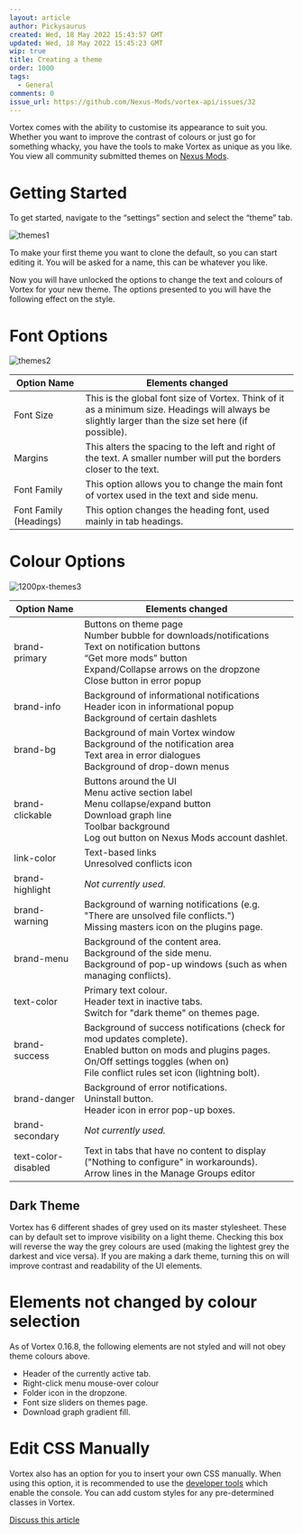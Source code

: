 ```yaml
---
layout: article
author: Pickysaurus
created: Wed, 18 May 2022 15:43:57 GMT
updated: Wed, 18 May 2022 15:45:23 GMT
wip: true
title: Creating a theme
order: 1000
tags:
  - General
comments: 0
issue_url: https://github.com/Nexus-Mods/vortex-api/issues/32
---
```

Vortex comes with the ability to customise its appearance to suit you. Whether you want to improve the contrast of colours or just go for something whacky, you have the tools to make Vortex as unique as you like. You view all community submitted themes on [Nexus Mods](https://www.nexusmods.com/site/mods/categories/13/).  

# Getting Started
To get started, navigate to the “settings” section and select the “theme” tab.

![themes1](https://user-images.githubusercontent.com/31670524/169085551-b9f2234d-384d-4d94-ab0e-c2439bc9d8b5.jpg)

To make your first theme you want to clone the default, so you can start editing it. You will be asked for a name, this can be whatever you like.

Now you will have unlocked the options to change the text and colours of Vortex for your new theme. The options presented to you will have the following effect on the style.

# Font Options
![themes2](https://user-images.githubusercontent.com/31670524/169085575-2983108a-5adb-4056-9cb3-4ab5d2abb12b.jpg)

| Option Name |	Elements changed |
| --- | --- |
| Font Size	| This is the global font size of Vortex. Think of it as a minimum size. Headings will always be slightly larger than the size set here (if possible).
| Margins	| This alters the spacing to the left and right of the text. A smaller number will put the borders closer to the text.
| Font Family |	This option allows you to change the main font of vortex used in the text and side menu.
| Font Family (Headings) |	This option changes the heading font, used mainly in tab headings.


# Colour Options
![1200px-themes3](https://user-images.githubusercontent.com/31670524/169085609-af32b1ec-2b75-4b8a-9f5e-a2c24ba18c01.jpg)

| Option Name	| Elements changed 
| --- | --- |
| brand-primary	| Buttons on theme page<br>Number bubble for downloads/notifications<br>Text on notification buttons<br>“Get more mods” button<br>Expand/Collapse arrows on the dropzone<br>Close button in error popup
| brand-info	| Background of informational notifications<br>Header icon in informational popup<br>Background of certain dashlets
| brand-bg	| Background of main Vortex window<br>Background of the notification area<br>Text area in error dialogues<br>Background of drop-down menus
| brand-clickable	| Buttons around the UI<br>Menu active section label<br>Menu collapse/expand button<br>Download graph line<br>Toolbar background<br>Log out button on Nexus Mods account dashlet.
| link-color	| Text-based links<br>Unresolved conflicts icon
| brand-highlight |	*Not currently used*.
| brand-warning	| Background of warning notifications (e.g. "There are unsolved file conflicts.")<br>Missing masters icon on the plugins page.
| brand-menu	| Background of the content area.<br>Background of the side menu.<br>Background of pop-up windows (such as when managing conflicts).
| text-color	| Primary text colour.<br>Header text in inactive tabs.<br>Switch for "dark theme" on themes page.
| brand-success	| Background of success notifications (check for mod updates complete).<br>Enabled button on mods and plugins pages.<br>On/Off settings toggles (when on)<br>File conflict rules set icon (lightning bolt).
| brand-danger	| Background of error notifications.<br>Uninstall button.<br>Header icon in error pop-up boxes.
| brand-secondary |	*Not currently used.*
| text-color-disabled	| Text in tabs that have no content to display ("Nothing to configure" in workarounds). <br>Arrow lines in the Manage Groups editor


## Dark Theme
Vortex has 6 different shades of grey used on its master stylesheet. These can by default set to improve visibility on a light theme. Checking this box will reverse the way the grey colours are used (making the lightest grey the darkest and vice versa). If you are making a dark theme, turning this on will improve contrast and readability of the UI elements.

# Elements not changed by colour selection
As of Vortex 0.16.8, the following elements are not styled and will not obey theme colours above.

- Header of the currently active tab.
- Right-click menu mouse-over colour
- Folder icon in the dropzone.
- Font size sliders on themes page.
- Download graph gradient fill.

# Edit CSS Manually
Vortex also has an option for you to insert your own CSS manually. When using this option, it is recommended to use the [developer tools](https://www.nexusmods.com/site/mods/12) which enable the console. You can add custom styles for any pre-determined classes in Vortex.

[Discuss this article](https://github.com/Nexus-Mods/vortex-api/issues/32)